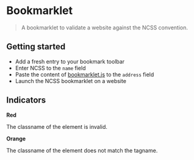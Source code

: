 Bookmarklet
===========

> A bookmarklet to validate a website against the NCSS convention.


Getting started
---------------

- Add a fresh entry to your bookmark toolbar
- Enter NCSS to the <code>name</code> field
- Paste the content of [bookmarklet.js](/dist/scripts/bookmarklet.js) to the <code>address</code> field
- Launch the NCSS bookmarklet on a website


Indicators
----------

**Red**

The classname of the element is invalid.

**Orange**

The classname of the element does not match the tagname.
